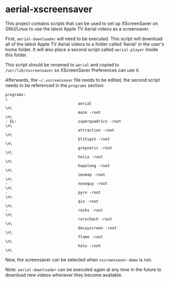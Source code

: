# aerial-xscreensaver

This project contains scripts that can be used to set up XScreenSaver on GNU/Linux to use the latest Apple TV Aerial videos as a screensaver.

First, `aerial-downloader` will need to be executed. This script will download all of the latest Apple TV Aerial videos to a folder called 'Aerial' in the user's home folder.
It will also place a second script called `aerial-player` inside this folder.

This script should be renamed to `aerial` and copied to `/usr/lib/xscreensaver` so XScreenSaver Preferences can use it.

Afterwards, the `~/.xscreensaver` file needs to be edited, the second script needs to be referenced in the `programs` section:
```
programs:                                                                     \
                                aerial                                      \n\
                                maze -root                                  \n\
- GL:                           superquadrics -root                         \n\
                                attraction -root                            \n\
                                blitspin -root                              \n\
                                greynetic -root                             \n\
                                helix -root                                 \n\
                                hopalong -root                              \n\
                                imsmap -root                                \n\
-                               noseguy -root                               \n\
-                               pyro -root                                  \n\
                                qix -root                                   \n\
-                               rocks -root                                 \n\
                                rorschach -root                             \n\
                                decayscreen -root                           \n\
                                flame -root                                 \n\
                                halo -root                                  \n\
```
Now, the screensaver can be selected when `xscreensaver-demo` is run.

Note: `aerial-downloader` can be executed again at any time in the future to download new videos whenever they become available.
